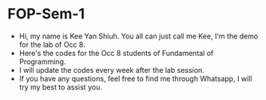 # FOP-Sem-1
- Hi, my name is Kee Yan Shiuh. You all can just call me Kee, I'm the demo for the lab of Occ 8.
- Here's the codes for the Occ 8 students of Fundamental of Programming.
- I will update the codes every week after the lab session.
- If you have any questions, feel free to find me through Whatsapp, I will try my best to assist you.
